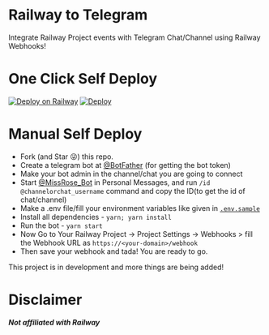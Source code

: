# Railway to Telegram
Integrate Railway Project events with Telegram Chat/Channel using Railway Webhooks!

# One Click Self Deploy
[![Deploy on Railway](https://railway.app/button.svg)](https://railway.app/new/template?code=yqfC7T&referralCode=agam778) [![Deploy](https://www.herokucdn.com/deploy/button.svg)](https://heroku.com/deploy)

# Manual Self Deploy
- Fork (and Star 😜) this repo.
- Create a telegram bot at [@BotFather](https://t.me/botfather) (for getting the bot token)
- Make your bot admin in the channel/chat you are going to connect
- Start [@MissRose_Bot](https://t.me/MissRose_Bot) in Personal Messages, and run `/id @channelorchat_username` command and copy the ID(to get the id of chat/channel)
- Make a .env file/fill your environment variables like given in [`.env.sample`](./.env.sample)
- Install all dependencies - `yarn; yarn install`
- Run the bot - `yarn start`
- Now Go to Your Railway Project -> Project Settings -> Webhooks > fill the Webhook URL as `https://<your-domain>/webhook`
- Then save your webhook and tada! You are ready to go.

This project is in development and more things are being added!

# Disclaimer
***Not affiliated with Railway***
